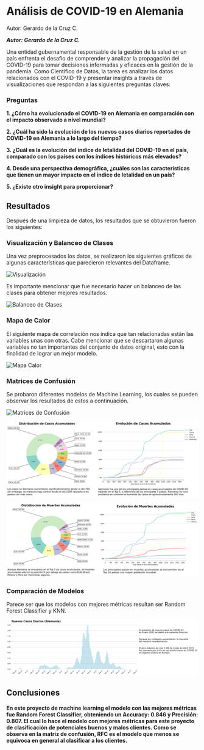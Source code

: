 # Análisis de COVID-19 en Alemania

Autor: Gerardo de la Cruz C.

***Autor: Gerardo de la Cruz C.***

Una entidad gubernamental responsable de la gestión de la salud en un país enfrenta el desafío de comprender y analizar la propagación del COVID-19 para tomar decisiones informadas y eficaces en la gestión de la pandemia. Como Científico de Datos, la tarea es analizar los datos relacionados con el COVID-19 y presentar insights a través de visualizaciones que respondan a las siguientes preguntas claves:

### **Preguntas**

**1. ¿Cómo ha evolucionado el COVID-19 en Alemania en comparación con el impacto observado a nivel mundial?**

**2. ¿Cuál ha sido la evolución de los nuevos casos diarios reportados de COVID-19 en Alemania a lo largo del tiempo?**

**3. ¿Cuál es la evolución del índice de letalidad del COVID-19 en el país, comparado con los países con los índices históricos más elevados?**

**4. Desde una perspectiva demográfica, ¿cuáles son las características que tienen un mayor impacto en el índice de letalidad en un país?**

**5. ¿Existe otro insight para proporcionar?**

## Resultados

Después de una limpieza de datos, los resultados que se obtuvieron fueron los siguientes:

### Visualización y Balanceo de Clases
Una vez preprocesados los datos, se realizaron los siguientes gráficos de algunas características que parecieron relevantes del Dataframe.

![Visualización](Unknown.png)

Es importante mencionar que fue necesario hacer un balanceo de las clases para obtener mejores resultados.

![Balanceo de Clases](Unknown-2.png)

### Mapa de Calor
El siguiente mapa de correlación nos indica que tan relacionadas están las variables unas con otras. Cabe mencionar que se descartaron algunas variables no tan importantes del conjunto de datos original, esto con la finalidad de lograr un mejor modelo.

![Mapa Calor](Unknown-3.png)

###               Matrices de Confusión

Se probaron diferentes modelos de Machine Learning, los cuales se pueden observar los resultados de estos a continuación.

![Matrices de Confusión](Unknown-4.png)

![Matrices de Confusión](Unknown-5.png)

![Matrices de Confusión](Unknown-6.png)

### Comparación de Modelos

Parece ser que los modelos con mejores métricas resultan ser Random Forest Classifier y KNN.

![Comparación Modelos](Unknown-7.png)

## Conclusiones

#### En este proyecto de machine learning el modelo con las mejores métricas fue Random Forest Classifier, obteniendo un Accuracy: 0.846 y Precisión: 0.807. El cual lo hace el modelo con mejores métricas para este proyecto de clasificación de potenciales buenos y malos clientes. Como se observa en la matriz de confusión, RFC es el modelo que menos se equivoca en general al clasificar a los clientes.
